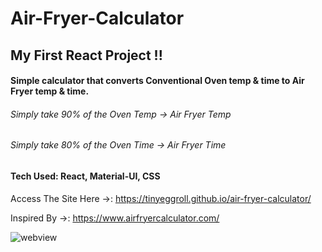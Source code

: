 # Air-Fryer-Calculator


## My First React Project !!
#### Simple calculator that converts Conventional Oven temp & time to Air Fryer temp & time.

###### Simply take 90% of the Oven Temp -> Air Fryer Temp
###### Simply take 80% of the Oven Time -> Air Fryer Time


#### Tech Used: React, Material-UI, CSS 

Access The Site Here ->: https://tinyeggroll.github.io/air-fryer-calculator/

Inspired By ->: https://www.airfryercalculator.com/

![webview](https://user-images.githubusercontent.com/60073154/128085216-ad298360-2555-48fc-a718-604efe426266.png)
